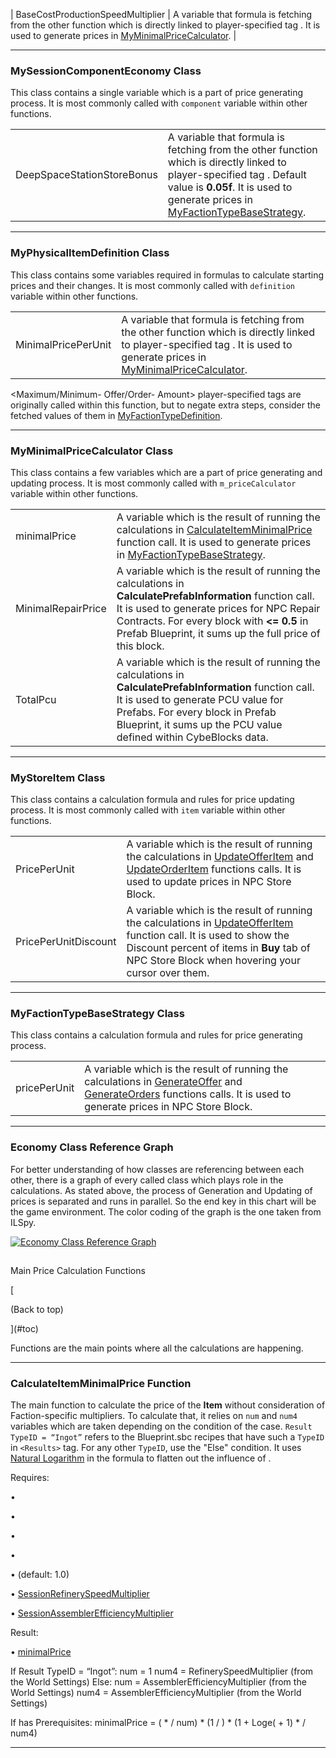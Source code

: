 | BaseCostProductionSpeedMultiplier | A variable that formula is fetching from the other function which is directly linked to player-specified tag [<BaseCostProductionSpeedMultiplier>](https://spaceengineers.wiki.gg/wiki/Modding/Reference/SBC/FactionType_Definition#BaseCostProductionSpeedMultiplier "Modding/Reference/SBC/FactionType Definition"). It is used to generate prices in [MyMinimalPriceCalculator](#MyMinimalPriceCalculator_Class). |

* * *

### MySessionComponentEconomy Class

This class contains a single variable which is a part of price generating process. It is most commonly called with `component` variable within other functions.

|     |     |
| --- | --- |
| DeepSpaceStationStoreBonus | A variable that formula is fetching from the other function which is directly linked to player-specified tag [<DeepSpaceStationStoreBonus>](#DeepSpaceStationStoreBonus). Default value is **0.05f**. It is used to generate prices in [MyFactionTypeBaseStrategy](#MyFactionTypeBaseStrategy_Class). |

* * *

### MyPhysicalItemDefinition Class

This class contains some variables required in formulas to calculate starting prices and their changes. It is most commonly called with `definition` variable within other functions.

|     |     |
| --- | --- |
| MinimalPricePerUnit | A variable that formula is fetching from the other function which is directly linked to player-specified tag [<MinimalPricePerUnit>](https://spaceengineers.wiki.gg/wiki/Modding/Reference/SBC/Items/Component_Definition#MinimalPricePerUnit "Modding/Reference/SBC/Items/Component Definition"). It is used to generate prices in [MyMinimalPriceCalculator](#MyMinimalPriceCalculator_Class). |

<Maximum/Minimum- Offer/Order- Amount> player-specified tags are originally called within this function, but to negate extra steps, consider the fetched values of them in [MyFactionTypeDefinition](#MyFactionTypeDefinition_Function).

* * *

### MyMinimalPriceCalculator Class

This class contains a few variables which are a part of price generating and updating process. It is most commonly called with `m_priceCalculator` variable within other functions.

|     |     |
| --- | --- |
| minimalPrice | A variable which is the result of running the calculations in [CalculateItemMinimalPrice](#CalculateItemMinimalPrice_Function) function call. It is used to generate prices in [MyFactionTypeBaseStrategy](#MyFactionTypeBaseStrategy_Class). |
| MinimalRepairPrice | A variable which is the result of running the calculations in **CalculatePrefabInformation** function call. It is used to generate prices for NPC Repair Contracts. For every block with **<IntegrityPercent> <= 0.5** in Prefab Blueprint, it sums up the full price of this block. |
| TotalPcu | A variable which is the result of running the calculations in **CalculatePrefabInformation** function call. It is used to generate PCU value for Prefabs. For every block in Prefab Blueprint, it sums up the PCU value defined within CybeBlocks data. |

* * *

### MyStoreItem Class

This class contains a calculation formula and rules for price updating process. It is most commonly called with `item` variable within other functions.

|     |     |
| --- | --- |
| PricePerUnit | A variable which is the result of running the calculations in [UpdateOfferItem](#UpdateOfferItem_Function) and [UpdateOrderItem](#UpdateOrderItem_Function) functions calls. It is used to update prices in NPC Store Block. |
| PricePerUnitDiscount | A variable which is the result of running the calculations in [UpdateOfferItem](#UpdateOfferItem_Function) function call. It is used to show the Discount percent of items in **Buy** tab of NPC Store Block when hovering your cursor over them. |

* * *

### MyFactionTypeBaseStrategy Class

This class contains a calculation formula and rules for price generating process.

|     |     |
| --- | --- |
| pricePerUnit | A variable which is the result of running the calculations in [GenerateOffer](#GenerateOffers_Function) and [GenerateOrders](#GenerateOrders_Function) functions calls. It is used to generate prices in NPC Store Block. |

* * *

### Economy Class Reference Graph

For better understanding of how classes are referencing between each other, there is a graph of every called class which plays role in the calculations. As stated above, the process of Generation and Updating of prices is separated and runs in parallel. So the end key in this chart will be the game environment. The color coding of the graph is the one taken from ILSpy.

[![Economy Class Reference Graph](https://spaceengineers.wiki.gg/images/thumb/a/a8/SE1EconomyFormulaDesc01.png/1500px-SE1EconomyFormulaDesc01.png?522ff7)](https://spaceengineers.wiki.gg/wiki/File:SE1EconomyFormulaDesc01.png "Economy Class Reference Graph")

## 

Main Price Calculation Functions

[

(Back to top)

](#toc)

Functions are the main points where all the calculations are happening.

* * *

### CalculateItemMinimalPrice Function

The main function to calculate the price of the **Item** without consideration of Faction-specific multipliers. To calculate that, it relies on `num` and `num4` variables which are taken depending on the condition of the case. `Result TypeID = “Ingot”` refers to the Blueprint.sbc recipes that have such a `TypeID` in `<Results>` tag. For any other `TypeID`, use the "Else" condition. It uses [Natural Logarithm](https://en.wikipedia.org/wiki/Natural_logarithm) in the formula to flatten out the influence of [<BaseProductionTimeInSeconds>](https://spaceengineers.wiki.gg/wiki/Modding/Reference/SBC/Blueprints/Blueprint_Definition#BaseProductionTimeInSeconds "Modding/Reference/SBC/Blueprints/Blueprint Definition").

Requires:

• [<MinimalPricePerUnit>](https://spaceengineers.wiki.gg/wiki/Modding/Reference/SBC/Items/Component_Definition#MinimalPricePerUnit "Modding/Reference/SBC/Items/Component Definition")

• [<Prerequisites Item Amount>](https://spaceengineers.wiki.gg/wiki/Modding/Reference/SBC/Blueprints/Blueprint_Definition#Prerequisites "Modding/Reference/SBC/Blueprints/Blueprint Definition")

• [<Result Item Amount>](https://spaceengineers.wiki.gg/wiki/Modding/Reference/SBC/Blueprints/Blueprint_Definition#Results "Modding/Reference/SBC/Blueprints/Blueprint Definition")

• [<BaseProductionTimeInSeconds>](https://spaceengineers.wiki.gg/wiki/Modding/Reference/SBC/Blueprints/Blueprint_Definition#BaseProductionTimeInSeconds "Modding/Reference/SBC/Blueprints/Blueprint Definition")

• [<baseCostProductionSpeedMultiplier>](https://spaceengineers.wiki.gg/wiki/Modding/Reference/SBC/FactionType_Definition#BaseCostProductionSpeedMultiplier "Modding/Reference/SBC/FactionType Definition") (default: 1.0)

• [SessionRefinerySpeedMultiplier](https://spaceengineers.wiki.gg/wiki/Modding/Reference/Saves/SessionSettings#RefinerySpeedMultiplier "Modding/Reference/Saves/SessionSettings")

• [SessionAssemblerEfficiencyMultiplier](https://spaceengineers.wiki.gg/wiki/Modding/Reference/Saves/SessionSettings#AssemblerEfficiencyMultiplier "Modding/Reference/Saves/SessionSettings")

Result:

• [minimalPrice](#minimalPrice)

If Result TypeID = “Ingot”:
	num = 1
	num4 = RefinerySpeedMultiplier (from the World Settings)
Else:
	num = AssemblerEfficiencyMultiplier (from the World Settings)
	num4 = AssemblerEfficiencyMultiplier (from the World Settings)

If has Prerequisites:
minimalPrice = (<MinimalPricePerUnit> \* <Item Amount> / num) \* (1 / <Result Amount>) \* (1 + Loge(<BaseProductionTimeInSeconds> + 1) \* <baseCostProductionSpeedMultiplier> / num4)

* * *
